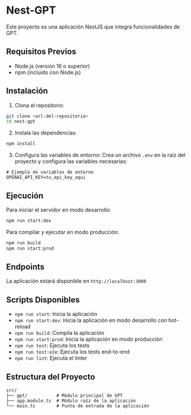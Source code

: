 # Nest-GPT

Este proyecto es una aplicación NestJS que integra funcionalidades de GPT.

## Requisitos Previos

- Node.js (versión 16 o superior)
- npm (incluido con Node.js)

## Instalación

1. Clona el repositorio:
```bash
git clone <url-del-repositorio>
cd nest-gpt
```

2. Instala las dependencias:
```bash
npm install
```

3. Configura las variables de entorno:
Crea un archivo `.env` en la raíz del proyecto y configura las variables necesarias:
```env
# Ejemplo de variables de entorno
OPENAI_API_KEY=tu_api_key_aqui
```

## Ejecución

Para iniciar el servidor en modo desarrollo:
```bash
npm run start:dev
```

Para compilar y ejecutar en modo producción:
```bash
npm run build
npm run start:prod
```

## Endpoints

La aplicación estará disponible en `http://localhost:3000`

## Scripts Disponibles

- `npm run start`: Inicia la aplicación
- `npm run start:dev`: Inicia la aplicación en modo desarrollo con hot-reload
- `npm run build`: Compila la aplicación
- `npm run start:prod`: Inicia la aplicación en modo producción
- `npm run test`: Ejecuta los tests
- `npm run test:e2e`: Ejecuta los tests end-to-end
- `npm run lint`: Ejecuta el linter

## Estructura del Proyecto

```
src/
├── gpt/           # Módulo principal de GPT
├── app.module.ts  # Módulo raíz de la aplicación
└── main.ts        # Punto de entrada de la aplicación
```
